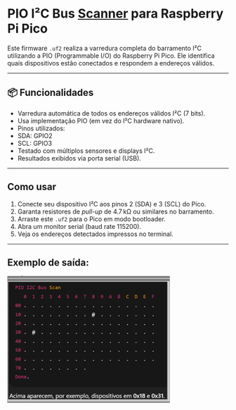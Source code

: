 # PIO I²C Bus [Scanner](https://github.com/alfecjo/pio_i2c_bus_scan/releases/tag/v1.0.0) para Raspberry Pi Pico

Este firmware `.uf2` realiza a varredura completa do barramento I²C utilizando a PIO (Programmable I/O) do Raspberry Pi Pico. Ele identifica quais dispositivos estão conectados e respondem a endereços válidos.

---

## 📦 Funcionalidades

-  Varredura automática de todos os endereços válidos I²C (7 bits).
-  Usa implementação PIO (em vez do I²C hardware nativo).
-  Pinos utilizados:
  - SDA: GPIO2  
  - SCL: GPIO3
-  Testado com múltiplos sensores e displays I²C.
-  Resultados exibidos via porta serial (USB).

---

## Como usar

1. Conecte seu dispositivo I²C aos pinos 2 (SDA) e 3 (SCL) do Pico.
2. Garanta resistores de *pull-up* de 4.7 kΩ ou similares no barramento.
3. Arraste este `.uf2` para o Pico em modo bootloader.
4. Abra um monitor serial (baud rate 115200).
5. Veja os endereços detectados impressos no terminal.

---

## Exemplo de saída:

![Scan I2C](https://github.com/alfecjo/pio_i2c_bus_scan/blob/main/Scan.png)
